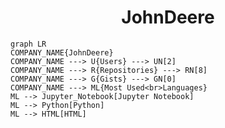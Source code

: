 <h1 align="center">JohnDeere</h1>

```mermaid
graph LR
COMPANY_NAME{JohnDeere}
COMPANY_NAME ---> U{Users} ---> UN[2]
COMPANY_NAME ---> R{Repositories} ---> RN[8]
COMPANY_NAME ---> G{Gists} ---> GN[0]
COMPANY_NAME ---> ML{Most Used<br>Languages}
ML --> Jupyter_Notebook[Jupyter Notebook]
ML --> Python[Python]
ML --> HTML[HTML]
```
